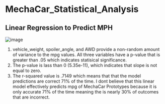 # MechaCar_Statistical_Analysis

## Linear Regression to Predict MPH

![image](https://user-images.githubusercontent.com/107078763/190730966-6ba07046-9507-4fef-b86e-b7830c2f778c.png)

1. vehicle_weight, spoiler_angle, and AWD provide a non-random amount of variance to the mpg values. All three variables have a p-value that is greater than .05 which indicates statisical significance.  
2. The p-value is lass than 0 (5.35e-11), which indicates that slope is not equal to zero.
3. The r-squared value is .7149 which means that that the model predictions are correct 71% of the time. I dont believe that this linear model effectively predicts mpg of MechaCar Prototypes because it is only accurate 71% of the time meaning the is nearly 30% of outcomes that are incorrect. 
